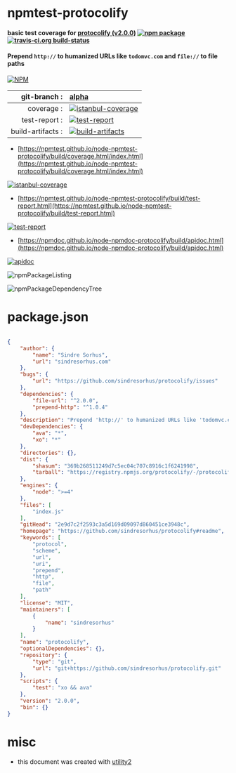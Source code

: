 # npmtest-protocolify

#### basic test coverage for  [protocolify (v2.0.0)](https://github.com/sindresorhus/protocolify#readme)  [![npm package](https://img.shields.io/npm/v/npmtest-protocolify.svg?style=flat-square)](https://www.npmjs.org/package/npmtest-protocolify) [![travis-ci.org build-status](https://api.travis-ci.org/npmtest/node-npmtest-protocolify.svg)](https://travis-ci.org/npmtest/node-npmtest-protocolify)

#### Prepend `http://` to humanized URLs like `todomvc.com` and `file://` to file paths

[![NPM](https://nodei.co/npm/protocolify.png?downloads=true&downloadRank=true&stars=true)](https://www.npmjs.com/package/protocolify)

| git-branch : | [alpha](https://github.com/npmtest/node-npmtest-protocolify/tree/alpha)|
|--:|:--|
| coverage : | [![istanbul-coverage](https://npmtest.github.io/node-npmtest-protocolify/build/coverage.badge.svg)](https://npmtest.github.io/node-npmtest-protocolify/build/coverage.html/index.html)|
| test-report : | [![test-report](https://npmtest.github.io/node-npmtest-protocolify/build/test-report.badge.svg)](https://npmtest.github.io/node-npmtest-protocolify/build/test-report.html)|
| build-artifacts : | [![build-artifacts](https://npmtest.github.io/node-npmtest-protocolify/glyphicons_144_folder_open.png)](https://github.com/npmtest/node-npmtest-protocolify/tree/gh-pages/build)|

- [https://npmtest.github.io/node-npmtest-protocolify/build/coverage.html/index.html](https://npmtest.github.io/node-npmtest-protocolify/build/coverage.html/index.html)

[![istanbul-coverage](https://npmtest.github.io/node-npmtest-protocolify/build/screenCapture.buildCi.browser.%252Ftmp%252Fbuild%252Fcoverage.lib.html.png)](https://npmtest.github.io/node-npmtest-protocolify/build/coverage.html/index.html)

- [https://npmtest.github.io/node-npmtest-protocolify/build/test-report.html](https://npmtest.github.io/node-npmtest-protocolify/build/test-report.html)

[![test-report](https://npmtest.github.io/node-npmtest-protocolify/build/screenCapture.buildCi.browser.%252Ftmp%252Fbuild%252Ftest-report.html.png)](https://npmtest.github.io/node-npmtest-protocolify/build/test-report.html)

- [https://npmdoc.github.io/node-npmdoc-protocolify/build/apidoc.html](https://npmdoc.github.io/node-npmdoc-protocolify/build/apidoc.html)

[![apidoc](https://npmdoc.github.io/node-npmdoc-protocolify/build/screenCapture.buildCi.browser.%252Ftmp%252Fbuild%252Fapidoc.html.png)](https://npmdoc.github.io/node-npmdoc-protocolify/build/apidoc.html)

![npmPackageListing](https://npmtest.github.io/node-npmtest-protocolify/build/screenCapture.npmPackageListing.svg)

![npmPackageDependencyTree](https://npmtest.github.io/node-npmtest-protocolify/build/screenCapture.npmPackageDependencyTree.svg)



# package.json

```json

{
    "author": {
        "name": "Sindre Sorhus",
        "url": "sindresorhus.com"
    },
    "bugs": {
        "url": "https://github.com/sindresorhus/protocolify/issues"
    },
    "dependencies": {
        "file-url": "^2.0.0",
        "prepend-http": "^1.0.4"
    },
    "description": "Prepend 'http://' to humanized URLs like 'todomvc.com' and 'file://' to file paths",
    "devDependencies": {
        "ava": "*",
        "xo": "*"
    },
    "directories": {},
    "dist": {
        "shasum": "369b268511249d7c5ec04c707c8916c1f6241998",
        "tarball": "https://registry.npmjs.org/protocolify/-/protocolify-2.0.0.tgz"
    },
    "engines": {
        "node": ">=4"
    },
    "files": [
        "index.js"
    ],
    "gitHead": "2e9d7c2f2593c3a5d169d09097d860451ce3948c",
    "homepage": "https://github.com/sindresorhus/protocolify#readme",
    "keywords": [
        "protocol",
        "scheme",
        "url",
        "uri",
        "prepend",
        "http",
        "file",
        "path"
    ],
    "license": "MIT",
    "maintainers": [
        {
            "name": "sindresorhus"
        }
    ],
    "name": "protocolify",
    "optionalDependencies": {},
    "repository": {
        "type": "git",
        "url": "git+https://github.com/sindresorhus/protocolify.git"
    },
    "scripts": {
        "test": "xo && ava"
    },
    "version": "2.0.0",
    "bin": {}
}
```



# misc
- this document was created with [utility2](https://github.com/kaizhu256/node-utility2)
